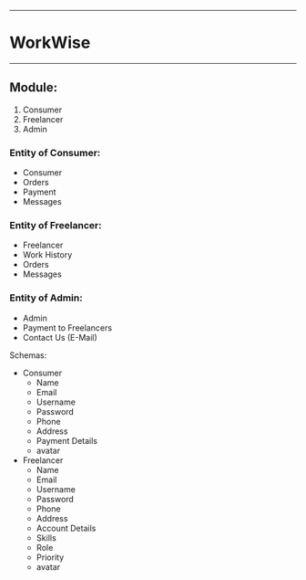 ----------
# WorkWise
----------

## Module:
1. Consumer
2. Freelancer
3. Admin

### Entity of Consumer:
- Consumer
- Orders
- Payment
- Messages

### Entity of Freelancer:
- Freelancer
- Work History
- Orders
- Messages

### Entity of Admin:
- Admin
- Payment to Freelancers
- Contact Us (E-Mail)

Schemas:
- Consumer
  - Name
  - Email
  - Username
  - Password
  - Phone
  - Address
  - Payment Details
  - avatar
- Freelancer
  - Name
  - Email
  - Username
  - Password
  - Phone
  - Address
  - Account Details
  - Skills
  - Role
  - Priority
  - avatar